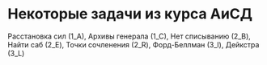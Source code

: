 # Некоторые задачи из курса АиСД
Расстановка сил (1_А), Архивы генерала (1_С), Нет списыванию (2_B), Найти саб (2_E), Точки сочленения (2_R), Форд-Беллман (3_I), Дейкстра (3_L)

